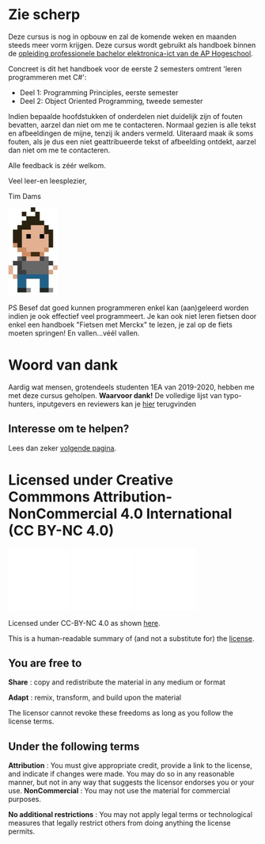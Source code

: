﻿# Zie scherp

Deze cursus is nog in opbouw en zal de komende weken en maanden steeds meer vorm krijgen. Deze cursus wordt gebruikt als handboek binnen de [opleiding professionele bachelor elektronica-ict van de AP Hogeschool](https://www.ap.be/opleiding/elektronica-ict). 

Concreet is dit het handboek voor de eerste 2 semesters omtrent 'leren programmeren met C#':

* Deel 1: Programming Principles, eerste semester
* Deel 2: Object Oriented Programming, tweede semester

Indien bepaalde hoofdstukken of onderdelen niet duidelijk zijn of fouten bevatten, aarzel dan niet om me te contacteren. Normaal gezien is alle tekst en afbeeldingen de mijne, tenzij ik anders vermeld. Uiteraard maak ik soms fouten, als je dus een niet geattribueerde tekst of afbeelding ontdekt, aarzel dan niet om me te contacteren.

Alle feedback is zéér welkom.

Veel leer-en leesplezier,

Tim Dams

![](/assets/0_intro/tdams.jpg)

PS Besef dat goed kunnen programmeren enkel kan (aan)geleerd worden indien je ook effectief veel programmeert. Je kan ook niet leren fietsen door enkel een handboek "Fietsen met Merckx" te lezen, je zal op de fiets moeten springen! En vallen...véél vallen.

# Woord van dank

Aardig wat mensen, grotendeels studenten 1EA van 2019-2020, hebben me met deze cursus geholpen. **Waarvoor dank!** De volledige lijst van typo-hunters, inputgevers en reviewers kan je [hier](dankwoord.md) terugvinden

## Interesse om te helpen?

Lees dan zeker [volgende pagina](\helpen.md).

# Licensed under Creative Commmons Attribution-NonCommercial 4.0 International (CC BY-NC 4.0)

![Licenicon](/assets/ccicon.png)
![Licenicon](/assets/ccat.png)
![Licenicon](/assets/ccnc.png)

Licensed under CC-BY-NC 4.0 as shown [here](LICENSE.MD).

This is a human-readable summary of (and not a substitute for) the [license](LICENSE.MD).

## You are free to

**Share** : copy and redistribute the material in any medium or format

**Adapt** : remix, transform, and build upon the material

The licensor cannot revoke these freedoms as long as you follow the license terms.

## Under the following terms

**Attribution** : You must give appropriate credit, provide a link to the license, and indicate if changes were made. You may do so in any reasonable manner, but not in any way that suggests the licensor endorses you or your use.
**NonCommercial** : You may not use the material for commercial purposes.

**No additional restrictions** : You may not apply legal terms or technological measures that legally restrict others from doing anything the license permits.